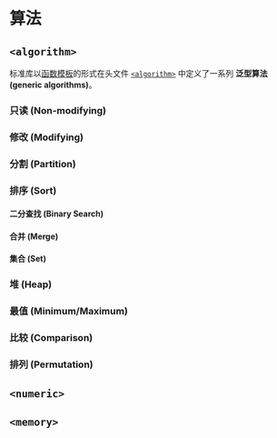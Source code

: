 # 算法

## `<algorithm>`
标准库以[函数模板](./template/generic.md#函数模板)的形式在头文件 [`<algorithm>`](https://en.cppreference.com/w/cpp/algorithm) 中定义了一系列 **泛型算法 (generic algorithms)**。

### 只读 (Non-modifying)

### 修改 (Modifying)

### 分割 (Partition)

### 排序 (Sort)

#### 二分查找 (Binary Search)

#### 合并 (Merge)

#### 集合 (Set)

### 堆 (Heap)

### 最值 (Minimum/Maximum)

### 比较 (Comparison)

### 排列 (Permutation)

## `<numeric>`

## `<memory>`
